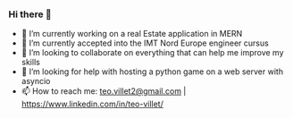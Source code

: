 ### Hi there 👋

- 🔭 I’m currently working on a real Estate application in MERN
- 🌱 I’m currently accepted into the IMT Nord Europe engineer cursus
- 👯 I’m looking to collaborate on everything that can help me improve my skills
- 🤔 I’m looking for help with hosting a python game on a web server with asyncio
- 📫 How to reach me: teo.villet2@gmail.com | https://www.linkedin.com/in/teo-villet/
